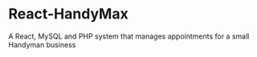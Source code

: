 # React-HandyMax
A React, MySQL and PHP system that manages appointments for a small Handyman business
